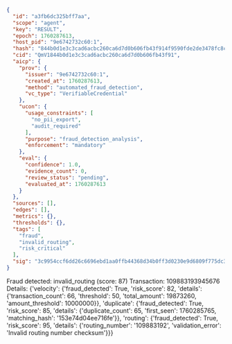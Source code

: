 ```json
{
  "id": "a3fb6dc325bff7aa",
  "scope": "agent",
  "key": "RESULT",
  "epoch": 1760287613,
  "host_pid": "9e6742732c60:1",
  "hash": "844b0d1e3c3cad6acbc260ca6d7d0b606fb43f914f9590fde2de3478fc8c1f72",
  "cid": "QmV1844b0d1e3c3cad6acbc260ca6d7d0b606fb43f91",
  "aicp": {
    "prov": {
      "issuer": "9e6742732c60:1",
      "created_at": 1760287613,
      "method": "automated_fraud_detection",
      "vc_type": "VerifiableCredential"
    },
    "ucon": {
      "usage_constraints": [
        "no_pii_export",
        "audit_required"
      ],
      "purpose": "fraud_detection_analysis",
      "enforcement": "mandatory"
    },
    "eval": {
      "confidence": 1.0,
      "evidence_count": 0,
      "review_status": "pending",
      "evaluated_at": 1760287613
    }
  },
  "sources": [],
  "edges": [],
  "metrics": {},
  "thresholds": {},
  "tags": [
    "fraud",
    "invalid_routing",
    "risk_critical"
  ],
  "sig": "3c9954ccf6dd26c6696ebd1aa0ffb44368d34b0ff3d0230e9d6809f775dc3fd0"
}
```

Fraud detected: invalid_routing (score: 87)
Transaction: 109883193945676
Details: {'velocity': {'fraud_detected': True, 'risk_score': 82, 'details': {'transaction_count': 66, 'threshold': 50, 'total_amount': 19873260, 'amount_threshold': 10000000}}, 'duplicate': {'fraud_detected': True, 'risk_score': 85, 'details': {'duplicate_count': 65, 'first_seen': 1760285765, 'matching_hash': '153e74d04ee716fe'}}, 'routing': {'fraud_detected': True, 'risk_score': 95, 'details': {'routing_number': '109883192', 'validation_error': 'Invalid routing number checksum'}}}
